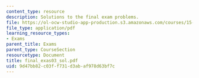 ```yaml
---
content_type: resource
description: Solutions to the final exam problems.
file: https://ol-ocw-studio-app-production.s3.amazonaws.com/courses/15-501-introduction-to-financial-and-managerial-accounting-spring-2004/9d47bb82c03ff731d3abaf978d63bf7c_final_exas03_sol.pdf
file_type: application/pdf
learning_resource_types:
- Exams
parent_title: Exams
parent_type: CourseSection
resourcetype: Document
title: final_exas03_sol.pdf
uid: 9d47bb82-c03f-f731-d3ab-af978d63bf7c
---
```

